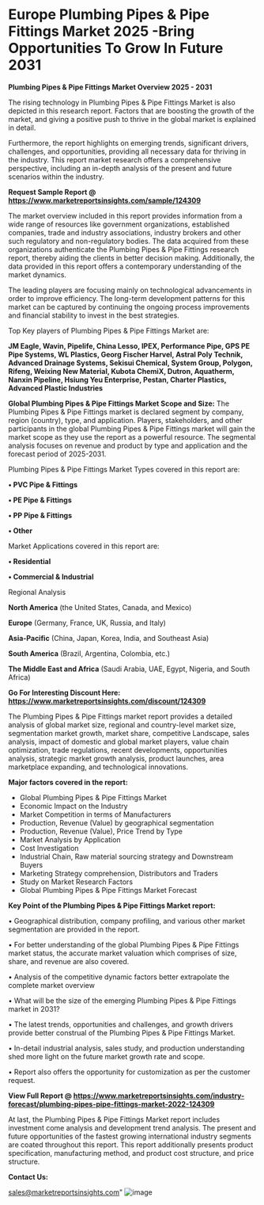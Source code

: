 # Europe Plumbing Pipes & Pipe Fittings Market 2025 -Bring Opportunities To Grow In Future 2031

<Strong> Plumbing Pipes & Pipe Fittings Market Overview 2025 - 2031</strong>

The rising technology in Plumbing Pipes & Pipe Fittings Market is also depicted in this research report. Factors that are boosting the growth of the market, and giving a positive push to thrive in the global market is explained in detail.

Furthermore, the report highlights on emerging trends, significant drivers, challenges, and opportunities, providing all necessary data for thriving in the industry. This report market research offers a comprehensive perspective, including an in-depth analysis of the present and future scenarios within the industry.

<strong>Request Sample Report @ <a href=https://www.marketreportsinsights.com/sample/124309>https://www.marketreportsinsights.com/sample/124309</a></strong>

The market overview included in this report provides information from a wide range of resources like government organizations, established companies, trade and industry associations, industry brokers and other such regulatory and non-regulatory bodies. The data acquired from these organizations authenticate the Plumbing Pipes & Pipe Fittings research report, thereby aiding the clients in better decision making. Additionally, the data provided in this report offers a contemporary understanding of the market dynamics.

The leading players are focusing mainly on technological advancements in order to improve efficiency. The long-term development patterns for this market can be captured by continuing the ongoing process improvements and financial stability to invest in the best strategies.

Top Key players of Plumbing Pipes & Pipe Fittings Market are:

<strong>JM Eagle, Wavin, Pipelife, China Lesso, IPEX, Performance Pipe, GPS PE Pipe Systems, WL Plastics, Georg Fischer Harvel, Astral Poly Technik, Advanced Drainage Systems, Sekisui Chemical, System Group, Polygon, Rifeng, Weixing New Material, Kubota ChemiX, Dutron, Aquatherm, Nanxin Pipeline, Hsiung Yeu Enterprise, Pestan, Charter Plastics, Advanced Plastic Industries</strong>

<strong><b>Global Plumbing Pipes & Pipe Fittings Market Scope and Size:</b></strong>
The Plumbing Pipes & Pipe Fittings market is declared segment by company, region (country), type, and application. Players, stakeholders, and other participants in the global Plumbing Pipes & Pipe Fittings market will gain the market scope as they use the report as a powerful resource. The segmental analysis focuses on revenue and product by type and application and the forecast period of 2025-2031.

Plumbing Pipes & Pipe Fittings Market Types covered in this report are:

<strong>• PVC Pipe & Fittings

• PE Pipe & Fittings

• PP Pipe & Fittings

• Other</strong>

Market Applications covered in this report are:

<strong>• Residential

• Commercial & Industrial</strong> 

Regional Analysis

<strong>North America</strong> (the United States, Canada, and Mexico)

<strong>Europe</strong> (Germany, France, UK, Russia, and Italy)

<strong>Asia-Pacific</strong> (China, Japan, Korea, India, and Southeast Asia)

<strong>South America</strong> (Brazil, Argentina, Colombia, etc.)

<strong>The Middle East and Africa</strong> (Saudi Arabia, UAE, Egypt, Nigeria, and South Africa)

<strong>Go For Interesting Discount Here: <a href=https://www.marketreportsinsights.com/discount/124309>https://www.marketreportsinsights.com/discount/124309</a></strong>

The Plumbing Pipes & Pipe Fittings market report provides a detailed analysis of global market size, regional and country-level market size, segmentation market growth, market share, competitive Landscape, sales analysis, impact of domestic and global market players, value chain optimization, trade regulations, recent developments, opportunities analysis, strategic market growth analysis, product launches, area marketplace expanding, and technological innovations.

<strong><b>Major factors covered in the report:</b></strong>
<ul>
  <li>Global Plumbing Pipes & Pipe Fittings Market </li>
  <li>Economic Impact on the Industry</li>
  <li>Market Competition in terms of Manufacturers</li>
  <li>Production, Revenue (Value) by geographical segmentation</li>
  <li>Production, Revenue (Value), Price Trend by Type</li>
  <li>Market Analysis by Application</li>
  <li>Cost Investigation</li>
  <li>Industrial Chain, Raw material sourcing strategy and Downstream Buyers</li>
  <li>Marketing Strategy comprehension, Distributors and Traders</li>
  <li>Study on Market Research Factors</li>
  <li>Global Plumbing Pipes & Pipe Fittings Market Forecast</li>
</ul>

<strong><b>Key Point of the Plumbing Pipes & Pipe Fittings Market report:</b></strong>

• Geographical distribution, company profiling, and various other market segmentation are provided in the report.

• For better understanding of the global Plumbing Pipes & Pipe Fittings market status, the accurate market valuation which comprises of size, share, and revenue are also covered.

• Analysis of the competitive dynamic factors better extrapolate the complete market overview

• What will be the size of the emerging Plumbing Pipes & Pipe Fittings market in 2031?

• The latest trends, opportunities and challenges, and growth drivers provide better construal of the Plumbing Pipes & Pipe Fittings Market.

• In-detail industrial analysis, sales study, and production understanding shed more light on the future market growth rate and scope.

• Report also offers the opportunity for customization as per the customer request.

<strong><b>View Full Report @ <a href=https://www.marketreportsinsights.com/industry-forecast/plumbing-pipes-pipe-fittings-market-2022-124309>https://www.marketreportsinsights.com/industry-forecast/plumbing-pipes-pipe-fittings-market-2022-124309</a></b></strong>


At last, the Plumbing Pipes & Pipe Fittings Market report includes investment come analysis and development trend analysis. The present and future opportunities of the fastest growing international industry segments are coated throughout this report. This report additionally presents product specification, manufacturing method, and product cost structure, and price structure.

<strong>Contact Us:</strong>

sales@marketreportsinsights.com"
![image](https://github.com/user-attachments/assets/be4d9435-9f78-4363-9ce5-d2b745dc5727)
